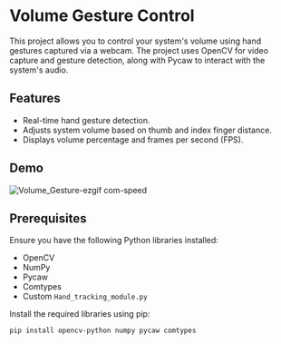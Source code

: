 # Volume Gesture Control

This project allows you to control your system's volume using hand gestures captured via a webcam. The project uses OpenCV for video capture and gesture detection, along with Pycaw to interact with the system's audio.

## Features
- Real-time hand gesture detection.
- Adjusts system volume based on thumb and index finger distance.
- Displays volume percentage and frames per second (FPS).

## Demo
![Volume_Gesture-ezgif com-speed](https://github.com/user-attachments/assets/1022a746-d604-4d35-9272-5cc3ad11f4d2)


## Prerequisites
Ensure you have the following Python libraries installed:

- OpenCV
- NumPy
- Pycaw
- Comtypes
- Custom `Hand_tracking_module.py`

Install the required libraries using pip:

```bash
pip install opencv-python numpy pycaw comtypes
